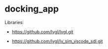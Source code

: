 # docking_app

Libraries:

* https://github.com/lvgl/lvgl.git

* https://github.com/lvgl/lv_sim_vscode_sdl.git
